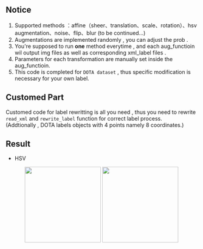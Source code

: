 ## Notice
1. Supported methods ：affine（sheer、translation、scale、rotation）、hsv augmentation、noise、flip、blur  (to be continued...)
2. Augmentations are implemented randomly , you can adjust the prob .
3. You're supposed to run **one** method everytime , and each aug_functioin wil output img files as well as corresponding xml_label files .
4. Parameters for each transformation are manually set inside the aug_functioin.
5. This code is completed for `DOTA dataset` , thus specific modification is necessary for your own label.

## Customed Part
Customed code for label rewritting is all you need , thus you need to rewrite `read_xml` and `rewrite_label` function for correct label process.  
(Addtionally , DOTA labels objects with 4 points namely 8 coordinates.)


## Result 
* HSV
<center class="half">
    <img src="https://github.com/ming71/toolbox/blob/master/data_augmentation/raw.jpeg" width="200"/>
    <img src="https://github.com/ming71/toolbox/blob/master/data_augmentation/hsv.jpeg" width="200"/>
</center>


